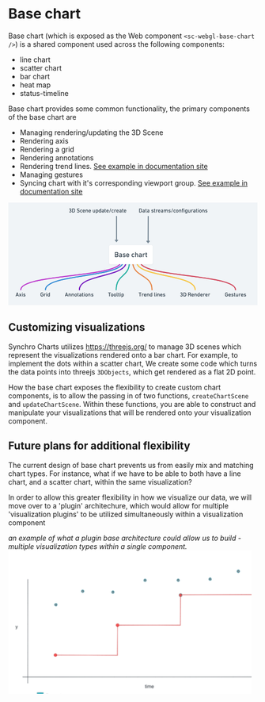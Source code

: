 # Base chart

Base chart (which is exposed as the Web component `<sc-webgl-base-chart />`) is a shared component used across the following components:

- line chart
- scatter chart
- bar chart
- heat map
- status-timeline

Base chart provides some common functionality, the primary components of the base chart are

- Managing rendering/updating the 3D Scene
- Rendering axis
- Rendering a grid
- Rendering annotations
- Rendering trend lines. [See example in documentation site](https://synchrocharts.com/#/Features/Trends)
- Managing gestures
- Syncing chart with it's corresponding viewport group. [See example in documentation site](https://synchrocharts.com/#/Features/Synchronization)

![overview](base-chart-main-components.png)

## Customizing visualizations
Synchro Charts utilizes https://threejs.org/ to manage 3D scenes which represent the visualizations rendered onto a bar chart. For example, to implement the dots within a scatter chart,
We create some code which turns the data points into threejs `3DObjects`, which get rendered as a flat 2D point.

How the base chart exposes the flexibility to create custom chart components, is to allow the passing in of two functions, `createChartScene` and `updateChartScene`. Within these functions,
you are able to construct and manipulate your visualizations that will be rendered onto your visualization component.

## Future plans for additional flexibility

The current design of base chart prevents us from easily mix and matching chart types. For instance, what if we have to be able
to both have a line chart, and a scatter chart, within the same visualization?

In order to allow this greater flexibility in how we visualize our data, we will move over to a 'plugin' architechure, which would
allow for multiple 'visualization plugins' to be utilized simultaneously within a visualization component

_an example of what a plugin base architecture could allow us to build - multiple visualization types within a single component._
![cross visualization example](base-chart-cross-visualization.png)